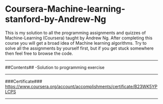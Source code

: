 # Coursera-Machine-learning-stanford-by-Andrew-Ng
This is my solution to all the programming assignments and quizzes of Machine-Learning (Coursera) taught by Andrew Ng. After completing this course you will get a broad idea of Machine learning algorithms. Try to solve all the assignments by yourself first, but if you get stuck somewhere then feel free to browse the code.
- - - -
##Contents##
 -Solution to programming exercise
 - - - -
###Certificate###
https://www.coursera.org/account/accomplishments/certificate/B23WK5YPLCPS
- - - -
